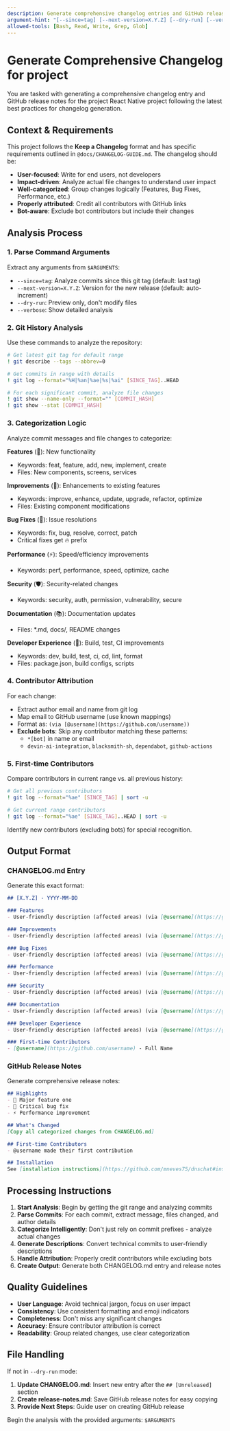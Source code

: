 ```yaml
---
description: Generate comprehensive changelog entries and GitHub release notes from git history
argument-hint: "[--since=tag] [--next-version=X.Y.Z] [--dry-run] [--verbose]"
allowed-tools: [Bash, Read, Write, Grep, Glob]
---
```


# Generate Comprehensive Changelog for project

You are tasked with generating a comprehensive changelog entry and GitHub release notes for the project React Native project following the latest best practices for changelog generation.

## Context & Requirements

This project follows the **Keep a Changelog** format and has specific requirements outlined in `@docs/CHANGELOG-GUIDE.md`. The changelog should be:

- **User-focused**: Write for end users, not developers
- **Impact-driven**: Analyze actual file changes to understand user impact
- **Well-categorized**: Group changes logically (Features, Bug Fixes, Performance, etc.)
- **Properly attributed**: Credit all contributors with GitHub links
- **Bot-aware**: Exclude bot contributors but include their changes

## Analysis Process

### 1. Parse Command Arguments
Extract any arguments from `$ARGUMENTS`:
- `--since=tag`: Analyze commits since this git tag (default: last tag)
- `--next-version=X.Y.Z`: Version for the new release (default: auto-increment)
- `--dry-run`: Preview only, don't modify files
- `--verbose`: Show detailed analysis

### 2. Git History Analysis
Use these commands to analyze the repository:

```bash
# Get latest git tag for default range
! git describe --tags --abbrev=0

# Get commits in range with details
! git log --format="%H|%an|%ae|%s|%ai" [SINCE_TAG]..HEAD

# For each significant commit, analyze file changes
! git show --name-only --format="" [COMMIT_HASH]
! git show --stat [COMMIT_HASH]
```

### 3. Categorization Logic

Analyze commit messages and file changes to categorize:

**Features** (🎯): New functionality
- Keywords: feat, feature, add, new, implement, create
- Files: New components, screens, services

**Improvements** (🔧): Enhancements to existing features
- Keywords: improve, enhance, update, upgrade, refactor, optimize
- Files: Existing component modifications

**Bug Fixes** (🐛): Issue resolutions
- Keywords: fix, bug, resolve, correct, patch
- Critical fixes get 🔥 prefix

**Performance** (⚡): Speed/efficiency improvements
- Keywords: perf, performance, speed, optimize, cache

**Security** (🛡️): Security-related changes
- Keywords: security, auth, permission, vulnerability, secure

**Documentation** (📚): Documentation updates
- Files: *.md, docs/, README changes

**Developer Experience** (🔧): Build, test, CI improvements
- Keywords: dev, build, test, ci, cd, lint, format
- Files: package.json, build configs, scripts

### 4. Contributor Attribution

For each change:
- Extract author email and name from git log
- Map email to GitHub username (use known mappings)
- Format as: `(via [@username](https://github.com/username))`
- **Exclude bots**: Skip any contributor matching these patterns:
  - `*[bot]` in name or email
  - `devin-ai-integration`, `blacksmith-sh`, `dependabot`, `github-actions`

### 5. First-time Contributors

Compare contributors in current range vs. all previous history:
```bash
# Get all previous contributors
! git log --format="%ae" [SINCE_TAG] | sort -u

# Get current range contributors  
! git log --format="%ae" [SINCE_TAG]..HEAD | sort -u
```

Identify new contributors (excluding bots) for special recognition.

## Output Format

### CHANGELOG.md Entry

Generate this exact format:

```markdown
## [X.Y.Z] - YYYY-MM-DD

### Features
- User-friendly description (affected areas) (via [@username](https://github.com/username))

### Improvements  
- User-friendly description (affected areas) (via [@username](https://github.com/username))

### Bug Fixes
- User-friendly description (affected areas) (via [@username](https://github.com/username))

### Performance
- User-friendly description (affected areas) (via [@username](https://github.com/username))

### Security
- User-friendly description (affected areas) (via [@username](https://github.com/username))

### Documentation
- User-friendly description (affected areas) (via [@username](https://github.com/username))

### Developer Experience
- User-friendly description (affected areas) (via [@username](https://github.com/username))

### First-time Contributors
- [@username](https://github.com/username) - Full Name
```

### GitHub Release Notes

Generate comprehensive release notes:

```markdown
## Highlights
- 🎯 Major feature one
- 🐛 Critical bug fix  
- ⚡ Performance improvement

## What's Changed
[Copy all categorized changes from CHANGELOG.md]

## First-time Contributors
- @username made their first contribution

## Installation
See [installation instructions](https://github.com/mneves75/dnschat#installation)
```

## Processing Instructions

1. **Start Analysis**: Begin by getting the git range and analyzing commits
2. **Parse Commits**: For each commit, extract message, files changed, and author details
3. **Categorize Intelligently**: Don't just rely on commit prefixes - analyze actual changes
4. **Generate Descriptions**: Convert technical commits to user-friendly descriptions
5. **Handle Attribution**: Properly credit contributors while excluding bots
6. **Create Output**: Generate both CHANGELOG.md entry and release notes

## Quality Guidelines

- **User Language**: Avoid technical jargon, focus on user impact
- **Consistency**: Use consistent formatting and emoji indicators
- **Completeness**: Don't miss any significant changes
- **Accuracy**: Ensure contributor attribution is correct
- **Readability**: Group related changes, use clear categorization

## File Handling

If not in `--dry-run` mode:
1. **Update CHANGELOG.md**: Insert new entry after the `## [Unreleased]` section
2. **Create release-notes.md**: Save GitHub release notes for easy copying
3. **Provide Next Steps**: Guide user on creating GitHub release

Begin the analysis with the provided arguments: `$ARGUMENTS`